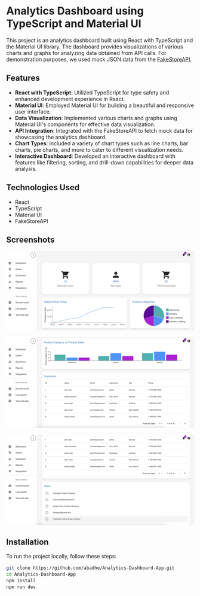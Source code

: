 # Analytics Dashboard using TypeScript and Material UI

This project is an analytics dashboard built using React with TypeScript and the Material UI library. The dashboard provides visualizations of various charts and graphs for analyzing data obtained from API calls. For demonstration purposes, we used mock JSON data from the [FakeStoreAPI](https://fakestoreapi.com/docs).

## Features

- **React with TypeScript**: Utilized TypeScript for type safety and enhanced development experience in React.
- **Material UI**: Employed Material UI for building a beautiful and responsive user interface.
- **Data Visualization**: Implemented various charts and graphs using Material UI's components for effective data visualization.
- **API Integration**: Integrated with the FakeStoreAPI to fetch mock data for showcasing the analytics dashboard.
- **Chart Types**: Included a variety of chart types such as line charts, bar charts, pie charts, and more to cater to different visualization needs.
- **Interactive Dashboard**: Developed an interactive dashboard with features like filtering, sorting, and drill-down capabilities for deeper data analysis.

## Technologies Used

- React
- TypeScript
- Material UI
- FakeStoreAPI

## Screenshots

![Dashboard Overview](./src/assets/Example1.png)

![Dashboard Overview](./src/assets/Example2.png)

![Dashboard Overview](./src/assets/Example3.png)

## Installation

To run the project locally, follow these steps:

   ```bash
   git clone https://github.com/abadhe/Analytics-Dashboard-App.git
   cd Analytics-Dashboard-App
   npm install
   npm run dev
   ```
